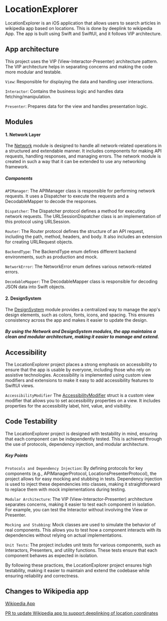 # LocationExplorer
LocationExplorer is an iOS application that allows users to search articles in wikipedia app based on locations. This is done by deeplink to wikipedia App.
The app is built using Swift and SwiftUI, and it follows VIP architecture.

## App architecture
This project uses the VIP (View-Interactor-Presenter) architecture pattern. The VIP architecture helps in separating concerns and making the code more modular and testable.

```View```: Responsible for displaying the data and handling user interactions.

```Interactor```: Contains the business logic and handles data fetching/manipulation.

```Presenter```: Prepares data for the view and handles presentation logic.

## Modules
#### 1. Network Layer

The [Network](./LocationExplorer/Modules/Network) module is designed to handle all network-related operations in a structured and extendable manner. It includes components for making API requests, handling responses, and managing errors. The network module is created in such a way that it can be extended to use any networking framework.

##### Components
```APIManager```: The APIManager class is responsible for performing network requests. It uses a Dispatcher to execute the requests and a DecodableMapper to decode the responses.

```Dispatcher```: The Dispatcher protocol defines a method for executing network requests. The URLSessionDispatcher class is an implementation of this protocol using URLSession.

```Router```: The Router protocol defines the structure of an API request, including the path, method, headers, and body. It also includes an extension for creating URLRequest objects.

```BackendType```: The BackendType enum defines different backend environments, such as production and mock.

```NetworkError```: The NetworkError enum defines various network-related errors.

```DecodableMapper```: The DecodableMapper class is responsible for decoding JSON data into Swift objects.

#### 2. DesignSystem
The [DesignSystem](./LocationExplorer/Modules/DesignSystem) module provides a centralized way to manage the app's design elements, such as colors, fonts, icons, and spacing. This ensures consistency across the app and makes it easier to update the design.

##### By using the Network and DesignSystem modules, the app maintains a clean and modular architecture, making it easier to manage and extend.

## Accessibility
The LocationExplorer project places a strong emphasis on accessibility to ensure that the app is usable by everyone, including those who rely on assistive technologies. Accessibility is implemented using custom view modifiers and extensions to make it easy to add accessibility features to SwiftUI views.

```AccessibilityModifier```
The [AccessibilityModifier](LocationExplorer/LocationExplorerApp/AccessibilityModifier.swift) struct is a custom view modifier that allows you to set accessibility properties on a view. It includes properties for the accessibility label, hint, value, and visibility.

## Code Testability
The LocationExplorer project is designed with testability in mind, ensuring that each component can be independently tested. This is achieved through the use of protocols, dependency injection, and modular architecture.

##### Key Points
```Protocols and Dependency Injection```: By defining protocols for key components (e.g., APIManagerProtocol, LocationsPresenterProtocol), the project allows for easy mocking and stubbing in tests. Dependency injection is used to inject these dependencies into classes, making it straightforward to replace them with mock implementations during testing.

```Modular Architecture```: The VIP (View-Interactor-Presenter) architecture separates concerns, making it easier to test each component in isolation. For example, you can test the Interactor without involving the View or Presenter.

```Mocking and Stubbing```: Mock classes are used to simulate the behavior of real components. This allows you to test how a component interacts with its dependencies without relying on actual implementations.

```Unit Tests```: The project includes unit tests for various components, such as Interactors, Presenters, and utility functions. These tests ensure that each component behaves as expected in isolation.

By following these practices, the LocationExplorer project ensures high testability, making it easier to maintain and extend the codebase while ensuring reliability and correctness.

## Changes to Wikipedia app
[Wikipedia App](https://github.com/maneesh87/wikipedia-ios)

[PR to update Wikipedia app to support deeplinking of location coordinates](https://github.com/maneesh87/wikipedia-ios/pull/1/files)

